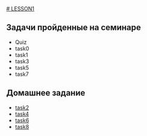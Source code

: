 [# LESSON1](https://github.com/KulSlavOn/C-seminars-lessons/tree/main/lesson1)

## Задачи пройденные на семинаре

* Quiz
* task0
* task1
* task3
* task5
* task7

## Домашнее задание

* [task2](https://github.com/KulSlavOn/C-seminars-lessons/tree/main/lesson/task2)
* [task4](https://github.com/KulSlavOn/C-seminars-lessons/tree/main/lesson1/task4)
* [task6](https://github.com/KulSlavOn/C-seminars-lessons/tree/main/lesson1/task6)
* [task8](https://github.com/KulSlavOn/C-seminars-lessons/tree/main/lesson1/task8)